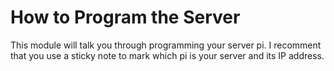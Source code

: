 # How to Program the Server
This module will talk you through programming your server pi. I recomment that you use a sticky note to mark which pi is your server and its IP address. 
